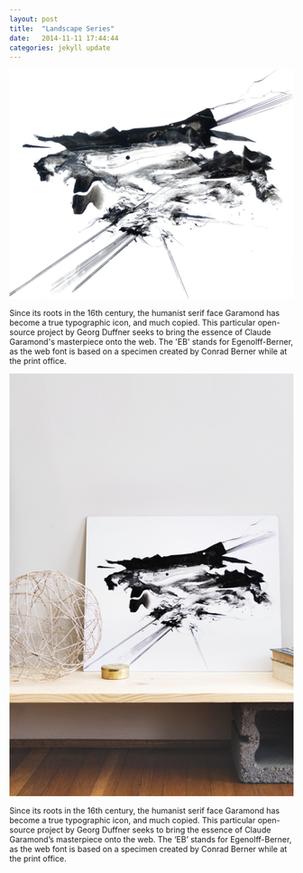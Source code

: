 ```yaml
---
layout: post
title:  "Landscape Series"
date:   2014-11-11 17:44:44
categories: jekyll update
---
```


<div><img src="images/landscape-1.jpg"></div>

Since its roots in the 16th century, the humanist serif face Garamond has become a true typographic icon, and much copied. This particular open-source project by Georg Duffner seeks to bring the essence of Claude Garamond's masterpiece onto the web. The 'EB' stands for Egenolff-Berner, as the web font is based on a specimen created by Conrad Berner while at the print office.

<div><img src="images/landscape.jpg"></div>

Since its roots in the 16th century, the humanist serif face Garamond has become a true typographic icon, and much copied. This particular open-source project by Georg Duffner seeks to bring the essence of Claude Garamond’s masterpiece onto the web. The ‘EB’ stands for Egenolff-Berner, as the web font is based on a specimen created by Conrad Berner while at the print office.
